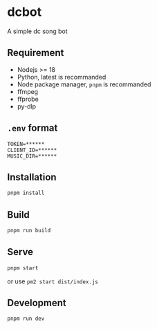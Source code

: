 # dcbot
A simple dc song bot

## Requirement
- Nodejs >= 18
- Python, latest is recommanded
- Node package manager, `pnpm` is recommanded
- ffmpeg
- ffprobe
- py-dlp

## `.env` format
```
TOKEN=******
CLIENT_ID=******
MUSIC_DIR=******
```

## Installation
```sh
pnpm install
```

## Build
```sh
pnpm run build
```

## Serve
```sh
pnpm start
```
or use `pm2 start dist/index.js`

## Development
```sh
pnpm run dev
```
